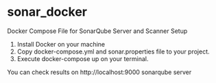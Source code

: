 # sonar_docker
Docker Compose File for SonarQube Server and Scanner Setup

1. Install Docker on your machine
2. Copy docker-compose.yml and sonar.properties file to your project.
3. Execute docker-compose up on your terminal.

You can check results on http://localhost:9000 sonarqube server